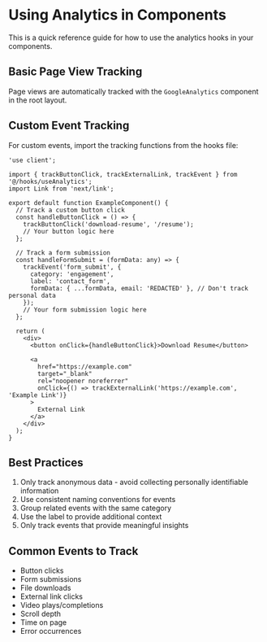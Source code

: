 # Using Analytics in Components

This is a quick reference guide for how to use the analytics hooks in your components.

## Basic Page View Tracking

Page views are automatically tracked with the `GoogleAnalytics` component in the root layout.

## Custom Event Tracking

For custom events, import the tracking functions from the hooks file:

```tsx
'use client';

import { trackButtonClick, trackExternalLink, trackEvent } from '@/hooks/useAnalytics';
import Link from 'next/link';

export default function ExampleComponent() {
  // Track a custom button click
  const handleButtonClick = () => {
    trackButtonClick('download-resume', '/resume');
    // Your button logic here
  };

  // Track a form submission
  const handleFormSubmit = (formData: any) => {
    trackEvent('form_submit', {
      category: 'engagement',
      label: 'contact_form',
      formData: { ...formData, email: 'REDACTED' }, // Don't track personal data
    });
    // Your form submission logic here
  };

  return (
    <div>
      <button onClick={handleButtonClick}>Download Resume</button>
      
      <a 
        href="https://example.com" 
        target="_blank" 
        rel="noopener noreferrer"
        onClick={() => trackExternalLink('https://example.com', 'Example Link')}
      >
        External Link
      </a>
    </div>
  );
}
```

## Best Practices

1. Only track anonymous data - avoid collecting personally identifiable information
2. Use consistent naming conventions for events
3. Group related events with the same category
4. Use the label to provide additional context
5. Only track events that provide meaningful insights

## Common Events to Track

- Button clicks
- Form submissions
- File downloads
- External link clicks
- Video plays/completions
- Scroll depth
- Time on page
- Error occurrences
